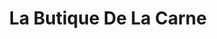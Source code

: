 ---
title: "La Butique De La Carne"
url: /margarita-belen/la-butique-de-la-carne/
shop: Metzgerei
---